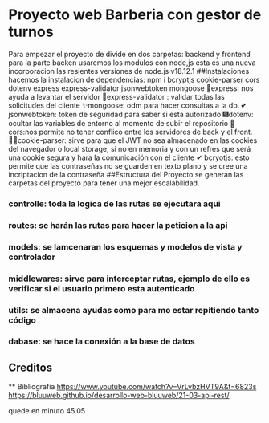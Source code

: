 # Proyecto web Barberia con gestor de turnos

Para empezar el proyecto de divide en dos carpetas: backend y frontend
para la parte backen usaremos los modulos con node,js esta es una nueva incorporacion las resientes versiones de node.js v18.12.1
##Instalaciones
hacemos la instalacion de dependencias:
npm i bcryptjs cookie-parser cors dotenv express express-validator jsonwebtoken mongoose
🎉express: nos ayuda a levantar el servidor
🎈express-validator : validar todas las solicitudes del cliente
✨mongoose: odm para hacer consultas a la db.
💕jsonwebtoken: token de seguridad para saber si esta autorizado
🎆dotenv: ocultar las variables de entorno al momento de subir el repositorio
🎇cors:nos permite no tener conflico entre los servidores de back y el front.
🐱‍👤cookie-parser: sirve para que el JWT no sea almacenado en las cookies del navegador o local storage, si no en memoria y con un refres que será una cookie segura y hara la comunicación con el cliente
✔ bcryotjs: esto permite que las contraseñas no se guarden en texto plano y se cree una incriptacion de la contraseña
##Estructura del Proyecto
se generan las carpetas del proyecto para tener una mejor escalabilidad.

### controlle: toda la logica de las rutas se ejecutara aqui

### routes: se harán las rutas para hacer la peticion a la api

### models: se lamcenaran los esquemas y modelos de vista y controlador

### middlewares: sirve para interceptar rutas, ejemplo de ello es verificar si el usuario primero esta autenticado

### utils: se almacena ayudas como para mo estar repitiendo tanto código

### dabase: se hace la conexión a la base de datos

## Creditos

\*\* Bibliografia
https://www.youtube.com/watch?v=VrLvbzHVT9A&t=6823s
https://bluuweb.github.io/desarrollo-web-bluuweb/21-03-api-rest/

quede en minuto 45.05

